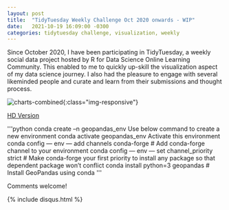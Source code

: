 ```yaml
---
layout: post
title:  "TidyTuesday Weekly Challenge Oct 2020 onwards - WIP"
date:   2021-10-19 16:09:00 -0300
categories: tidytuesday challenge, visualization, weekly
---
```

Since October 2020, I have been participating in TidyTuesday, a weekly social data project hosted by R for Data Science Online Learning Community. This enabled to me to quickly up-skill the visualization aspect of my data science journey. I also had the pleasure to engage with several likeminded people and curate and learn from their submissions and thought process. 


![charts-combined](/images/Challenges-and-Competitions/2021-04-Charts-Combined2.jpg){:class="img-responsive"}

[HD Version](/images/Challenges-and-Competitions/2021-04-Charts-Combined.png)

'''python
conda create –n geopandas_env  Use below command to create a new environment
conda activate geopandas_env  Activate this environment
conda config — env — add channels conda-forge  # Add conda-forge channel to your environment
conda config — env — set channel_priority strict  # Make conda-forge your first priority to install any package so that dependent package won’t conflict
conda install python=3 geopandas  # Install GeoPandas using conda
'''

Comments welcome!

{% include disqus.html %}
